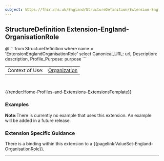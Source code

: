 ```yaml
---
subject: https://fhir.nhs.uk/England/StructureDefinition/Extension-England-OrganisationRole
---
```


## StructureDefinition Extension-England-OrganisationRole

<div id="transpose">
@```
from
	StructureDefinition
where
	name = 'ExtensionEnglandOrganisationRole'
select
	Canonical_URL: url,
	Description: description,
	Profile_Purpose: purpose
```
</div>

<table id="addToTranspose">
<tr><td>Context of Use:	</td>
<td><a href='https://simplifier.net/guide/UK-Core-Implementation-Guide-STU3-Sequence/Home/ProfilesandExtensions/Profile-UKCore-Organization?version=current' target="_blank"> Organization</td>
</tr>
</table>
<br>

{{render:Home-Profiles-and-Extensions-ExtensionsTemplate}}

<div id="Examples" class="tabcontent">
  <h3>Examples</h3>
  <b>Note:</b>There is currently no example that uses this extension. An example will be added in a future release.<br>
</div>

<h3>Extension Specific Guidance</h3>
There is a binding within this extension to a {{pagelink:ValueSet-England-OrganisationRole}}.

---